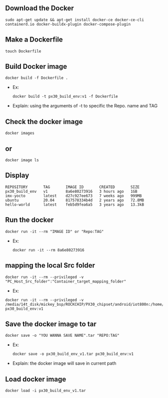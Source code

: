 ## Download the Docker
```
sudo apt-get update && apt-get install docker-ce docker-ce-cli containerd.io docker-buildx-plugin docker-compose-plugin
```
## Make a Dockerfile
```
touch Dockerfile
```
## Build Docker image
```
docker build -f Dockerfile .
```
 - Ex:
   ```
   docker build -t px30_build_env:v1 -f Dockerfile
   ```
- Explain: using the arguments of -t to specific the Repo. name and TAG

## Check the docker image
```
docker images
```
## or
```
docker image ls
```
## Display
```
REPOSITORY       TAG       IMAGE ID       CREATED       SIZE
px30_build_env   v1        8a6e80273916   3 hours ago   1GB
imx-yocto        latest    d27c927ee673   7 weeks ago   999MB
ubuntu           20.04     817578334b4d   2 years ago   72.8MB
hello-world      latest    feb5d9fea6a5   3 years ago   13.3kB
```

## Run the docker
```
docker run -it --rm "IMAGE ID" or "Repo:TAG"
```
- Ex:
  ```
  docker run -it --rm 8a6e80273916
  ```

## mapping the local Src folder
```
docker run -it --rm --privileged -v "PC_Host_Src_folder":"Container_target_mapping_folder" 
```
 - Ex:
  ```
  docker run -it --rm --privileged -v /media/14t_disk/mickey_bsp/ROCKCHIP/PX30_chipset/android/iot800n:/home/px30/source px30_build_env:v1
  ```

## Save the docker image to tar
```
docker save -o "YOU WANNA SAVE NAME".tar "REPO:TAG"
```
 - Ex:
   ```
   docker save -o px30_build_env_v1.tar px30_build_env:v1
   ```
 - Explain: the docker image will save in current path

## Load docker image
```
docker load -i px30_build_env_v1.tar
```
